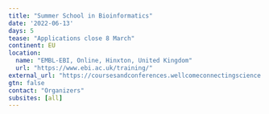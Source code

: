 ```yaml
---
title: "Summer School in Bioinformatics"
date: '2022-06-13'
days: 5
tease: "Applications close 8 March"
continent: EU
location:
  name: "EMBL-EBI, Online, Hinxton, United Kingdom"
  url: "https://www.ebi.ac.uk/training/"
external_url: "https://coursesandconferences.wellcomeconnectingscience.org/event/summer-school-in-bioinformatics-20220613/?utm_campaign=ssbi2022-summer-school-in-bioinformatics"
gtn: false
contact: "Organizers"
subsites: [all]
---
```

